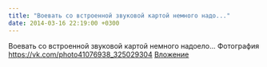 ```yaml
---
title: "Воевать со встроенной звуковой картой немного надо..."
date: 2014-03-16 22:19:00 +0300
---
```


Воевать со встроенной звуковой картой немного надоело...
Фотография
<a class="vk-attach" href="https://vk.com/photo41076938_325029304">https://vk.com/photo41076938_325029304</a>
<a class="vk-attach" href="https://vk.com/photo41076938_325029304">Вложение</a>
